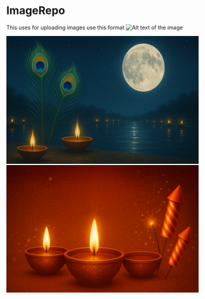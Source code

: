 # ImageRepo
This uses for uploading images
use this format
![Alt text of the image](https://github.com/username/repository/blob/master/img/octocat.png)


![Karthik image horizontal](https://github.com/shyam1234/ImageRepo/blob/main/ChatGPT%20Image%20Oct%206,%202025,%2008_20_40%20AM.png?raw=true)
![Diwali](https://github.com/shyam1234/ImageRepo/blob/main/diwali_1.png)
